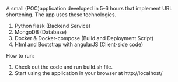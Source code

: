 A small (POC)application developed in 5-6 hours that implement URL shortening. The app uses these technologies.
1. Python flask (Backend Service)
2. MongoDB (Database)
3. Docker & Docker-compose (Build and Deployment Script)
4. Html and Bootstrap with angularJS (Client-side code)

How to run:
1. Check out the code and run build.sh file. 
2. Start using the application in your browser at http://localhost/
